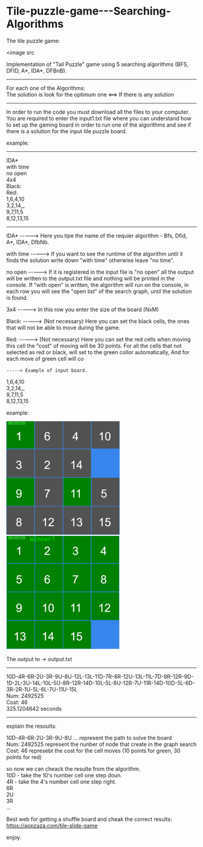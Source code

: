 # Tile-puzzle-game---Searching-Algorithms

The tile puzzle game:<br/>

<image src



Implementation of "Tail Puzzle" game using 5 searching algorithms (BFS, DFID, A*, IDA*, DFBnB).<br />

-----------------------
For each one of the Algorithms:<br />
The solution is look for the optimum one <==> If there is any solution <br />

-----------------------

In order to run the code you must download all the files to your computer.<br />
You are required to enter the input1.txt file where you can understand how to set up the gaming board in order to run one of the algorithms and see if there is a solution for the input tile puzzle board.

example:

-----------------------
IDA*              
with time             
no open           
4x4                 
Black:       
Red:           
1,6,4,10 <br />
3,2,14,_ <br />
9,7,11,5 <br />
8,12,13,15 <br />

-----------------------

IDA*           -----> Here you tipe the name of the requier algorithm - Bfs, Dfid, A*, IDA*, DfbNb.

with time      -----> If you want to see the runtime of the algorithm until it finds the solution write down "with time" otherwise leave "no time".

no open        -----> If it is registered in the input file is "no open" all the output will be written to the output.txt file and nothing will be printed in the console.
                      If "with open" is written, the algorithm will run on the console, in each row you will see the "open list" of the search graph, until the solution is                           found. 
                      
3x4            -----> In this row you enter the size of the board (NxM)

Black:         -----> (Not necessary) Here you can set the black cells, the ones that will not be able to move during the game.

Red:           -----> (Not necessary) Here you can set the red cells when moving this cell the "cost" of moving will be 30 points.
                      For all the cells that not selected as red or black, will set to the green collor automatically, And for each move of green cell will co
                      
    
    -----> Example of input board.
          
1,6,4,10 <br />
3,2,14,_ <br />
9,7,11,5 <br />
8,12,13,15 <br />


example: 

<img src="pictures/4X4.png" width="300" height="300">
<img src="pictures/finish.PNG" width="300" height="300">


The output to -> output.txt

-----------------------
10D-4R-6R-2U-3R-9U-8U-12L-13L-11D-7R-8R-12U-13L-11L-7D-8R-12R-9D-1D-2L-3U-14L-10L-5U-8R-12R-14D-10L-5L-8U-12R-7U-11R-14D-10D-5L-6D-3R-2R-1U-5L-6L-7U-11U-15L <br />
Num: 2492525 <br /> 
Cost: 46 <br />
325.1204642 seconds <br />

-----------------------

explain the resoults:

10D-4R-6R-2U-3R-9U-8U ... represent the path to solve the board <br />
Num: 2492525              represent the nunber of node that create in the graph search <br /> 
Cost: 46                  represebt the cost for the cell moves (10 points for green, 30 points for red) <br />


so now we can cheack the resulte from the algorithm.<br />
10D - take the 10's number cell one step doun.<br />
4R - take the 4's number cell one step right.<br />
6R<br />
2U<br />
3R<br />
...<br />



Best web for getting a shuffle board and cheak the correct results:<br />
https://appzaza.com/tile-slide-game<br />










enjoy.
